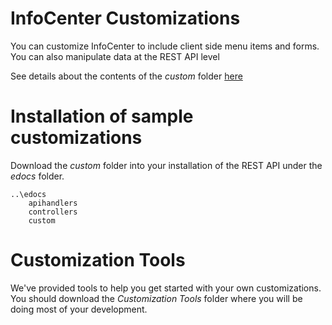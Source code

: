 # InfoCenter Customizations
You can customize InfoCenter to include client side menu items and forms. You can also manipulate data at the REST API level

See details about the contents of the *custom* folder [here](./custom/)

# Installation of sample customizations
Download the *custom* folder into your installation of the REST API under the *edocs* folder.
```
..\edocs
    apihandlers
    controllers
    custom
```
# Customization Tools
We've provided tools to help you get started with your own customizations. You should download the *Customization Tools* folder where you will be doing most of your development.